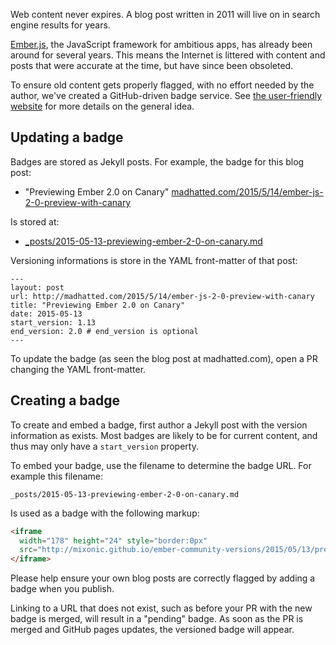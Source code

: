Web content never expires. A blog post written in 2011 will live on in search
engine results for years.

[Ember.js](http://emberjs.com/), the JavaScript framework for ambitious apps, has already been
around for several years. This means the Internet is littered with content
and posts that were accurate at the time, but have since been obsoleted.

To ensure old content gets properly flagged, with no effort needed by the
author, we've created a GitHub-driven badge service. See
[the user-friendly website](http://mixonic.github.io/ember-community-versions/)
for more details on the general idea.

## Updating a badge

Badges are stored as Jekyll posts. For example, the badge for this blog post:

* "Previewing Ember 2.0 on Canary" [madhatted.com/2015/5/14/ember-js-2-0-preview-with-canary](http://madhatted.com/2015/5/14/ember-js-2-0-preview-with-canary)

Is stored at:

* [\_posts/2015-05-13-previewing-ember-2-0-on-canary.md](https://github.com/mixonic/ember-community-versions/blob/gh-pages/_posts/2015-05-13-previewing-ember-2-0-on-canary.md)

Versioning informations is store in the YAML front-matter of that post:

```
---
layout: post
url: http://madhatted.com/2015/5/14/ember-js-2-0-preview-with-canary
title: "Previewing Ember 2.0 on Canary"
date: 2015-05-13
start_version: 1.13
end_version: 2.0 # end_version is optional
---
```

To update the badge (as seen the blog post at madhatted.com), open a PR changing
the YAML front-matter.

## Creating a badge

To create and embed a badge, first author a Jekyll post with the version
information as exists. Most badges are likely to be for current content, and
thus may only have a `start_version` property.

To embed your badge, use the filename to determine the badge URL. For example
this filename:

```
_posts/2015-05-13-previewing-ember-2-0-on-canary.md
```

Is used as a badge with the following markup:

```html
<iframe
  width="178" height="24" style="border:0px"
  src="http://mixonic.github.io/ember-community-versions/2015/05/13/previewing-ember-2-0-on-canary.html">
</iframe>
```

Please help ensure your own blog posts are correctly flagged by adding a badge
when you publish.

Linking to a URL that does not exist, such as before your
PR with the new badge is merged, will result in a "pending" badge. As
soon as the PR is merged and GitHub pages updates, the versioned badge will
appear.
